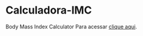 # Calculadora-IMC
 Body Mass Index Calculator
Para acessar [clique aqui](https://helio020.github.io/Calculadora-IMC/).
